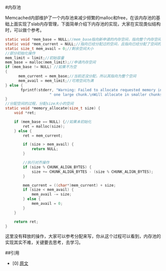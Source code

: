 #内存池

Memcached内部维护了一个内存池来减少频繁的malloc和free，在该内存池的基础上面实现了slab内存管理，下面简单介绍下内存池的实现，大家在实现类似结构时，可以做个参考。

```c
static void *mem_base = NULL;//mem_base指向新申请的内存空间，指向整个内存空间的头部
static void *mem_current = NULL;//指向已经分配过的空间，且指向已经分配了空间的尾部
static size_t mem_avail = 0;//剩余空间大小
//部分初始化操作
mem_limit = limit;//初始容量
mem_base = malloc(mem_limit);//申请内存空间
if (mem_base != NULL) //如果不为空
{
      mem_current = mem_base;//当前还没分配，所以其指向为整个空间
      mem_avail = mem_limit;//可用空间为满
} else {
       fprintf(stderr, "Warning: Failed to allocate requested memory in"
                    " one large chunk.\nWill allocate in smaller chunks\n");
}
//分配空间的过程，分配size大小的空间
static void *memory_allocate(size_t size) {
    void *ret;

    if (mem_base == NULL) {//如果未初始化
        ret = malloc(size);
    } else {
        ret = mem_current;

        if (size > mem_avail) {
            return NULL;
        }

        //执行对齐操作
        if (size % CHUNK_ALIGN_BYTES) {
            size += CHUNK_ALIGN_BYTES - (size % CHUNK_ALIGN_BYTES);
        }

        mem_current = ((char*)mem_current) + size;
        if (size < mem_avail) {
            mem_avail -= size;
        } else {
            mem_avail = 0;
        }
    }

    return ret;
}

```

这里没有释放的操作，大家可以参考分配来写，你从这个过程可以看到，内存池的实现其实不难，关键要去思考，去学习。

##引用

- [0] [原文](http://blog.csdn.net/lcli2009/article/details/22101655)